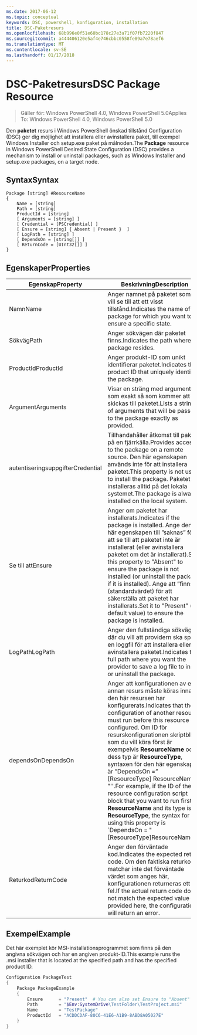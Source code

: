 ```yaml
---
ms.date: 2017-06-12
ms.topic: conceptual
keywords: DSC, powershell, konfiguration, installation
title: DSC-Paketresurs
ms.openlocfilehash: 68b996e0f51e60bc178c27e3a71f07fb7220f847
ms.sourcegitcommit: a444406120e5af4e746cbbc0558fe89a7e78aef6
ms.translationtype: MT
ms.contentlocale: sv-SE
ms.lasthandoff: 01/17/2018
---
```

# <a name="dsc-package-resource"></a><span data-ttu-id="948be-103">DSC-Paketresurs</span><span class="sxs-lookup"><span data-stu-id="948be-103">DSC Package Resource</span></span>

> <span data-ttu-id="948be-104">Gäller för: Windows PowerShell 4.0, Windows PowerShell 5.0</span><span class="sxs-lookup"><span data-stu-id="948be-104">Applies To: Windows PowerShell 4.0, Windows PowerShell 5.0</span></span>

<span data-ttu-id="948be-105">Den **paketet** resurs i Windows PowerShell önskad tillstånd Configuration (DSC) ger dig möjlighet att installera eller avinstallera paket, till exempel Windows Installer och setup.exe paket på målnoden.</span><span class="sxs-lookup"><span data-stu-id="948be-105">The **Package** resource in Windows PowerShell Desired State Configuration (DSC) provides a mechanism to install or uninstall packages, such as Windows Installer and setup.exe packages, on a target node.</span></span>

## <a name="syntax"></a><span data-ttu-id="948be-106">Syntax</span><span class="sxs-lookup"><span data-stu-id="948be-106">Syntax</span></span>

```
Package [string] #ResourceName
{
    Name = [string]
    Path = [string]
    ProductId = [string]
    [ Arguments = [string] ]
    [ Credential = [PSCredential] ]
    [ Ensure = [string] { Absent | Present }  ]
    [ LogPath = [string] ]
    [ DependsOn = [string[]] ]
    [ ReturnCode = [UInt32[]] ]
}
```

## <a name="properties"></a><span data-ttu-id="948be-107">Egenskaper</span><span class="sxs-lookup"><span data-stu-id="948be-107">Properties</span></span>
|  <span data-ttu-id="948be-108">Egenskap</span><span class="sxs-lookup"><span data-stu-id="948be-108">Property</span></span>  |  <span data-ttu-id="948be-109">Beskrivning</span><span class="sxs-lookup"><span data-stu-id="948be-109">Description</span></span>   | 
|---|---| 
| <span data-ttu-id="948be-110">Namn</span><span class="sxs-lookup"><span data-stu-id="948be-110">Name</span></span>| <span data-ttu-id="948be-111">Anger namnet på paketet som du vill se till att ett visst tillstånd.</span><span class="sxs-lookup"><span data-stu-id="948be-111">Indicates the name of the package for which you want to ensure a specific state.</span></span>| 
| <span data-ttu-id="948be-112">Sökväg</span><span class="sxs-lookup"><span data-stu-id="948be-112">Path</span></span>| <span data-ttu-id="948be-113">Anger sökvägen där paketet finns.</span><span class="sxs-lookup"><span data-stu-id="948be-113">Indicates the path where the package resides.</span></span>| 
| <span data-ttu-id="948be-114">ProductId</span><span class="sxs-lookup"><span data-stu-id="948be-114">ProductId</span></span>| <span data-ttu-id="948be-115">Anger produkt-ID som unikt identifierar paketet.</span><span class="sxs-lookup"><span data-stu-id="948be-115">Indicates the product ID that uniquely identifies the package.</span></span>| 
| <span data-ttu-id="948be-116">Argument</span><span class="sxs-lookup"><span data-stu-id="948be-116">Arguments</span></span>| <span data-ttu-id="948be-117">Visar en sträng med argument som exakt så som kommer att skickas till paketet.</span><span class="sxs-lookup"><span data-stu-id="948be-117">Lists a string of arguments that will be passed to the package exactly as provided.</span></span>| 
| <span data-ttu-id="948be-118">autentiseringsuppgifter</span><span class="sxs-lookup"><span data-stu-id="948be-118">Credential</span></span>| <span data-ttu-id="948be-119">Tillhandahåller åtkomst till paketet på en fjärrkälla.</span><span class="sxs-lookup"><span data-stu-id="948be-119">Provides access to the package on a remote source.</span></span> <span data-ttu-id="948be-120">Den här egenskapen används inte för att installera paketet.</span><span class="sxs-lookup"><span data-stu-id="948be-120">This property is not used to install the package.</span></span> <span data-ttu-id="948be-121">Paketet installeras alltid på det lokala systemet.</span><span class="sxs-lookup"><span data-stu-id="948be-121">The package is always installed on the local system.</span></span>| 
| <span data-ttu-id="948be-122">Se till att</span><span class="sxs-lookup"><span data-stu-id="948be-122">Ensure</span></span>| <span data-ttu-id="948be-123">Anger om paketet har installerats.</span><span class="sxs-lookup"><span data-stu-id="948be-123">Indicates if the package is installed.</span></span> <span data-ttu-id="948be-124">Ange den här egenskapen till ”saknas” för att se till att paketet inte är installerat (eller avinstallera paketet om det är installerat).</span><span class="sxs-lookup"><span data-stu-id="948be-124">Set this property to "Absent" to ensure the package is not installed (or uninstall the package if it is installed).</span></span> <span data-ttu-id="948be-125">Ange att ”finns” (standardvärdet) för att säkerställa att paketet har installerats.</span><span class="sxs-lookup"><span data-stu-id="948be-125">Set it to "Present" (the default value) to ensure the package is installed.</span></span>| 
| <span data-ttu-id="948be-126">LogPath</span><span class="sxs-lookup"><span data-stu-id="948be-126">LogPath</span></span>| <span data-ttu-id="948be-127">Anger den fullständiga sökvägen där du vill att providern ska spara en loggfil för att installera eller avinstallera paketet.</span><span class="sxs-lookup"><span data-stu-id="948be-127">Indicates the full path where you want the provider to save a log file to install or uninstall the package.</span></span>| 
| <span data-ttu-id="948be-128">dependsOn</span><span class="sxs-lookup"><span data-stu-id="948be-128">DependsOn</span></span> | <span data-ttu-id="948be-129">Anger att konfigurationen av en annan resurs måste köras innan den här resursen har konfigurerats.</span><span class="sxs-lookup"><span data-stu-id="948be-129">Indicates that the configuration of another resource must run before this resource is configured.</span></span> <span data-ttu-id="948be-130">Om ID för resurskonfigurationen skriptblock som du vill köra först är exempelvis **ResourceName** och dess typ är **ResourceType**, syntaxen för den här egenskapen är ”DependsOn =” [ResourceType] ResourceName ”''.</span><span class="sxs-lookup"><span data-stu-id="948be-130">For example, if the ID of the resource configuration script block that you want to run first is **ResourceName** and its type is **ResourceType**, the syntax for using this property is \`DependsOn = "[ResourceType]ResourceName"\`\`.</span></span>| 
| <span data-ttu-id="948be-131">Returkod</span><span class="sxs-lookup"><span data-stu-id="948be-131">ReturnCode</span></span>| <span data-ttu-id="948be-132">Anger den förväntade kod.</span><span class="sxs-lookup"><span data-stu-id="948be-132">Indicates the expected return code.</span></span> <span data-ttu-id="948be-133">Om den faktiska returkod matchar inte det förväntade värdet som anges här, konfigurationen returneras ett fel.</span><span class="sxs-lookup"><span data-stu-id="948be-133">If the actual return code does not match the expected value provided here, the configuration will return an error.</span></span>| 

## <a name="example"></a><span data-ttu-id="948be-134">Exempel</span><span class="sxs-lookup"><span data-stu-id="948be-134">Example</span></span>

<span data-ttu-id="948be-135">Det här exemplet kör MSI-installationsprogrammet som finns på den angivna sökvägen och har en angiven produkt-ID.</span><span class="sxs-lookup"><span data-stu-id="948be-135">This example runs the .msi installer that is located at the specified path and has the specified product ID.</span></span>

```powershell
Configuration PackageTest
{
    Package PackageExample
    {
        Ensure      = "Present"  # You can also set Ensure to "Absent"
        Path        = "$Env:SystemDrive\TestFolder\TestProject.msi"
        Name        = "TestPackage"
        ProductId   = "ACDDCDAF-80C6-41E6-A1B9-8ABD8A05027E"
    } 
}
```


